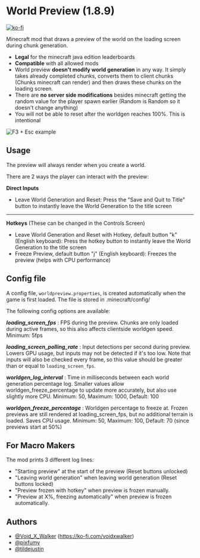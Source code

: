 # World Preview (1.8.9)
[![ko-fi](https://ko-fi.com/img/githubbutton_sm.svg)](https://ko-fi.com/voidxwalker)

Minecraft mod that draws a preview of the world on the loading screen during chunk generation.
- **Legal** for the minecraft java edition leaderboards
- **Compatible** with all allowed mods
- World preview **doesn't modify world generation** in any way. It simply takes already completed chunks, converts them to client chunks (Chunks minecraft can render) and then draws these chunks on the loading screen.
- There are **no server side modifications** besides minecraft getting the random value for the player spawn earlier (Random is Random so it doesn't change anything)
- You will not be able to reset after the worldgen reaches 100%. This is intentional

![F3 + Esc example](https://github.com/VoidXWalker/WorldPreview/blob/1.8.9/preview-example.png?raw=true)
## Usage
The preview will always render when you create a world.

There are 2 ways the player can interact with the preview:

**Direct Inputs**
- Leave World Generation and Reset: Press the "Save and Quit to Title" button to instantly leave the World Generation to the title screen

--------
**Hotkeys**
(These can be changed in the Controls Screen)
- Leave World Generation and Reset with Hotkey, default button "k" (English keyboard): Press the hotkey button to instantly leave the World Generation to the title screen
- Freeze Preview, default button "j" (English keyboard): Freezes the preview (helps with CPU performance)

## Config file 

A config file, `worldpreview.properties`, is created automatically when the game is first loaded. The file is stored in .minecraft/config/

The following config options are available: 

***loading_screen_fps*** : 
FPS during the preview. Chunks are only loaded during active frames, so this also affects clientside worldgen speed. Minimum: 5fps

***loading_screen_polling_rate*** : 
Input detections per second during preview. Lowers GPU usage, but inputs may not be detected if it's too low. 
Note that inputs will also be checked every frame, so this value should be greater than or equal to `loading_screen_fps`.

***worldgen_log_interval*** : 
Time in milliseconds between each world generation percentage log. 
Smaller values allow worldgen_freeze_percentage to update more accurately, but also use slightly more CPU. Minimum: 50, Maximum: 1000, Default: 100

***worldgen_freeze_percentage*** : 
Worldgen percentage to freeze at. 
Frozen previews are still rendered at loading_screen_fps, but no additional terrain is loaded. Saves CPU usage. Minimum: 50, Maximum: 100, Default: 70 (since previews start at 50%)


## For Macro Makers
The mod prints 3 different log lines:
- "Starting preview" at the start of the preview (Reset buttons unlocked)
- "Leaving world generation" when leaving world generation (Reset buttons locked)
- "Preview frozen with hotkey" when preview is frozen manually.
- "Preview at X%, freezing automatically" when preview is frozen automatically.

## Authors

- [@Void_X_Walker](https://www.github.com/voidxwalker) (https://ko-fi.com/voidxwalker)
- [@pixfumy](https://www.github.com/pixfumy)
- [@tildejustin](https://www.github.com/tildejustin)

